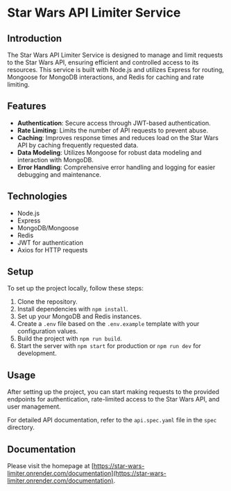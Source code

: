 # Star Wars API Limiter Service

## Introduction
The Star Wars API Limiter Service is designed to manage and limit requests to the Star Wars API, ensuring efficient and controlled access to its resources. This service is built with Node.js and utilizes Express for routing, Mongoose for MongoDB interactions, and Redis for caching and rate limiting.

## Features
- **Authentication**: Secure access through JWT-based authentication.
- **Rate Limiting**: Limits the number of API requests to prevent abuse.
- **Caching**: Improves response times and reduces load on the Star Wars API by caching frequently requested data.
- **Data Modeling**: Utilizes Mongoose for robust data modeling and interaction with MongoDB.
- **Error Handling**: Comprehensive error handling and logging for easier debugging and maintenance.

## Technologies
- Node.js
- Express
- MongoDB/Mongoose
- Redis
- JWT for authentication
- Axios for HTTP requests

## Setup
To set up the project locally, follow these steps:
1. Clone the repository.
2. Install dependencies with `npm install`.
3. Set up your MongoDB and Redis instances.
4. Create a `.env` file based on the `.env.example` template with your configuration values.
5. Build the project with `npm run build`.
6. Start the server with `npm start` for production or `npm run dev` for development.

## Usage
After setting up the project, you can start making requests to the provided endpoints for authentication, rate-limited access to the Star Wars API, and user management.

For detailed API documentation, refer to the `api.spec.yaml` file in the `spec` directory.

## Documentation
Please visit the homepage at [https://star-wars-limiter.onrender.com/documentation](https://star-wars-limiter.onrender.com/documentation).